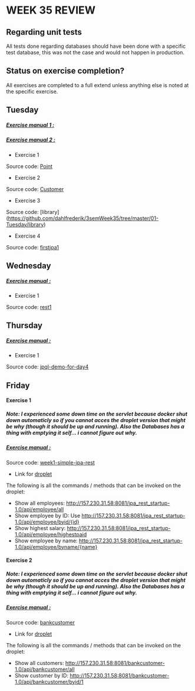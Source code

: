 # WEEK 35 REVIEW  

## Regarding unit tests
All tests done regarding databases should have been done with a specific test database, this was not the case and would not happen in production. 

## Status on exercise completion? 
All exercises are completed to a full extend unless anything else is noted at the specific exercise. 

## Tuesday 
##### [Exercise manual 1 :](https://docs.google.com/document/d/1Uib8GtBXmQZJ9x5tqXXHt1UYkkRPo9zKwugWa87bzUI/edit)
##### [Exercise manual 2 : ](https://docs.google.com/document/d/131iZ7z3XKBjAGcB8qUqX9y0B2FxsoYu0zjRy6KxObPg/edit)

* Exercise 1 

Source code:	[Point](https://github.com/dahlfrederik/3semWeek35/tree/master/01-Tuesday/point)

* Exercise 2 

Source code:	[Customer](https://github.com/dahlfrederik/3semWeek35/tree/master/01-Tuesday/customer)
	
* Exercise 3

Source code:	[library] (https://github.com/dahlfrederik/3semWeek35/tree/master/01-Tuesday/library)
	
* Exercise 4 

Source code:	[firstjpa1](https://github.com/dahlfrederik/3semWeek35/tree/master/01-Tuesday/firstjpa)	

## Wednesday
##### [Exercise manual :](https://docs.google.com/document/d/1gdtrSIb_RiEE3qv5hPwrzBrNaowHA-MPFXR8LP9CKJk/edit)

* Exercise 1

Source code:	[rest1](https://github.com/dahlfrederik/3semWeek35/tree/master/02-Wednesday/rest1)
	
## Thursday
##### [Exercise manual : ](https://docs.google.com/document/d/1c4uti7oLiipp1Sdny9Rwc1aOStfn9aasmWhhhzuTQS8/edit)

* Exercise 1

Source code:	[jpql-demo-for-day4](https://github.com/dahlfrederik/3semWeek35/tree/master/03-Thursday/jpql-demo-for-day4-2)


## Friday 

#### Exercise 1
##### Note: I experienced some down time on the servlet because docker shut down automaticly so if you cannot acces the droplet version that might be why (though it should be up and running). Also the Databases has a thing with emptying it self... i cannot figure out why.  
##### [Exercise manual : ](https://docs.google.com/document/d/1c4uti7oLiipp1Sdny9Rwc1aOStfn9aasmWhhhzuTQS8/edit)



Source code: [week1-simple-jpa-rest](https://github.com/dahlfrederik/3semWeek35/tree/master/03-Thursday/week1-simple-jpa-rest-2)
	
* Link for [droplet](http://157.230.31.58:8081/jpa_rest_startup-1.0/api/employee/all) 

The following is all the commands / methods that can be invoked on the droplet:

* Show all employees: http://157.230.31.58:8081/jpa_rest_startup-1.0/api/employee/all
* Show employee by ID:  Use http://157.230.31.58:8081/jpa_rest_startup-1.0/api/employee/byid/{id}
* Show highest salary: http://157.230.31.58:8081/jpa_rest_startup-1.0/api/employee/highestpaid
* Show employee by name: http://157.230.31.58:8081/jpa_rest_startup-1.0/api/employee/byname/{name}

#### Exercise 2
##### Note: I experienced some down time on the servlet because docker shut down automaticly so if you cannot acces the droplet version that might be why (though it should be up and running). Also the Databases has a thing with emptying it self... i cannot figure out why. 



##### [Exercise manual : ](https://docs.google.com/document/d/1HdHiORGNyteRpn7MoOixowxL10LQuUHt9XxAKtL9r0o/edit)

Source code: [bankcustomer](https://github.com/dahlfrederik/3semWeek35/tree/master/04-Friday/bankcustomer)

* Link for [droplet](http://157.230.31.58:8081/bankcustomer-1.0/api/bankcustomer/all)

The following is all the commands / methods that can be invoked on the droplet:

* Show all customers: http://157.230.31.58:8081/bankcustomer-1.0/api/bankcustomer/all
* Show customer by ID: http://157.230.31.58:8081/bankcustomer-1.0/api/bankcustomer/byid/1 



